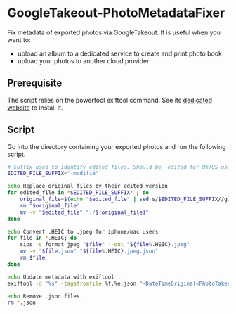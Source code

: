 # GoogleTakeout-PhotoMetadataFixer

Fix metadata of exported photos via GoogleTakeout. It is useful when you want to:
- upload an album to a dedicated service to create and print photo book
- upload your photos to another cloud provider

## Prerequisite

The script relies on the powerfool exiftool command. See its [dedicated website](https://exiftool.org) to install it.

## Script

Go into the directory containing your exported photos and run the following script.

```sh
# Suffix used to identify edited files. Should be -edited for UK/US users as it depends on the language.
EDITED_FILE_SUFFIX="-modifié"

echo Replace original files by their edited version
for edited_file in *$EDITED_FILE_SUFFIX* ; do
    original_file=$(echo "$edited_file" | sed s/$EDITED_FILE_SUFFIX//g)
    rm "$original_file"
    mv -v "$edited_file" "./${original_file}"
done

echo Convert .HEIC to .jpeg for iphone/mac users
for file in *.HEIC; do
    sips -s format jpeg "$file" --out "${file%.HEIC}.jpeg"
    mv -v "$file.json" "${file%.HEIC}.jpeg.json"
    rm $file
done

echo Update metadata with exiftool
exiftool -d "%s" -tagsfromfile %f.%e.json "-DateTimeOriginal<PhotoTakenTimeTimestamp" "-FileCreateDate<PhotoTakenTimeTimestamp" "-FileModifyDate<PhotoTakenTimeTimestamp" -overwrite_original -ext jpg -ext jpeg -ext mp4 -ext mov .

echo Remove .json files
rm *.json
```
